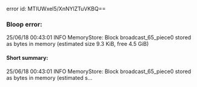 error id: MTIUWxel5/XnNYlZTuVKBQ==
### Bloop error:

25/06/18 00:43:01 INFO MemoryStore: Block broadcast_65_piece0 stored as bytes in memory (estimated size 9.3 KiB, free 4.5 GiB)
#### Short summary: 

25/06/18 00:43:01 INFO MemoryStore: Block broadcast_65_piece0 stored as bytes in memory (estimated s...